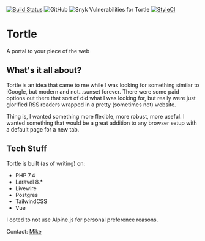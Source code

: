 [![Build Status](https://travis-ci.com/desertrat-io/tortle.svg?branch=master)](https://travis-ci.com/desertrat-io/tortle)
![GitHub](https://img.shields.io/github/license/desertrat-io/tortle)
![Snyk Vulnerabilities for Tortle](https://img.shields.io/snyk/vulnerabilities/github/desertrat-io/tortle)
[![StyleCI](https://github.styleci.io/repos/246732785/shield?branch=master)](https://github.styleci.io/repos/246732785?branch=master)

# Tortle

A portal to your piece of the web

## What's it all about?

Tortle is an idea that came to me while I was looking for something similar to iGoogle, but modern and
not...sunset forever. There were some paid options out there that sort of did what I was looking for, but really
were just glorified RSS readers wrapped in a pretty (sometimes not) website.

Thing is, I wanted something more flexible, more robust, more useful. I wanted something that would be a great addition
to any browser setup with a default page for a new tab.

## Tech Stuff

Tortle is built (as of writing) on:

- PHP 7.4
- Laravel 8.*
- Livewire
- Postgres
- TailwindCSS  
- Vue

I opted to not use Alpine.js for personal preference reasons.

Contact: [Mike](mailto:mike@desertrat.io)
